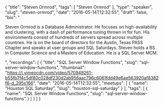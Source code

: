 {
  "title": "Steven Ormrod",
  "tags": [
    "Steven Ormrod"
  ],
  "type": "speaker",
  "slug": "steven-ormrod",
  "date": "2016-05-14T12:32:55",
  "draft": false,
  "bio": "<p>Steven Ormrod is a Database Administrator. He focuses on high-availability  and clustering, with a dash of performance tuning thrown in for fun. His environments consist of hundreds of servers spread across multiple countries. He is on the board of directors for the Austin, Texas PASS Chapter and speaks at user groups and SQL Saturdays. Steven holds a BS in Computer Science and a Masters of Education. He is a SQL Server MCM.</p>",
  "recordings": [
    {
      "title": "SQL Server Window Functions",
      "slug": "sql-server-window-functions",
      "thumbnail": "https://i.vimeocdn.com/video/570948261-b55fb7f4c5df80c028df230d2ab956aac796c6061fdd49e6ae563920af8382f6-d_295x166",
      "date": "2016-05-14T12:32:55",
      "meetups": [
        {
          "name": "Houston SQL Saturday",
          "slug": "houston-sql-saturday"
        }
      ],
      "tags": [
        {
          "name": "SQL Server Window Functions",
          "slug": "sql-server-window-functions"
        }
      ]
    }
  ]
}